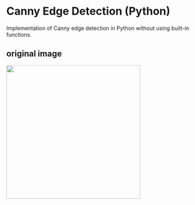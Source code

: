 # Canny Edge Detection (Python)

Implementation of Canny edge detection in Python without using built-in functions.

## original image
<img src="https://user-images.githubusercontent.com/105010382/194857680-30f3ceb9-9ed7-4615-82db-40fee43d8050.png" height="350"/>
